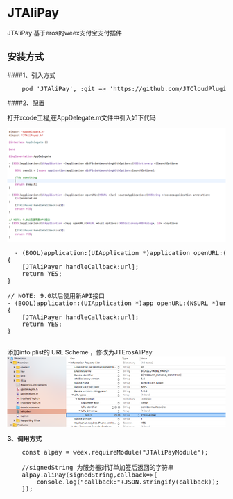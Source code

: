 # JTAliPay
JTAliPay 基于eros的weex支付宝支付插件

##  安装方式
####1、引入方式
<pre>
	pod 'JTAliPay', :git => 'https://github.com/JTCloudPlugin/JTAliPay.git', :tag => '1.0.0'
</pre>

####2、配置


 打开xcode工程,在AppDelegate.m文件中引入如下代码
 
 ![](https://github.com/JTCloudPlugin/JTAliPay/blob/master/Assets/1.png) 
 
 <pre>
  - (BOOL)application:(UIApplication *)application openURL:(NSURL *)url sourceApplication:(NSString *)sourceApplication annotation:(id)annotation
{
    [JTAliPayer handleCallback:url];
    return YES;
}

// NOTE: 9.0以后使用新API接口
- (BOOL)application:(UIApplication *)app openURL:(NSURL *)url options:(NSDictionary<NSString*, id> *)options
{
    [JTAliPayer handleCallback:url];
    return YES;
}
 </pre>


 添加info plist的 URL Scheme ，修改为JTErosAliPay
 ![](https://github.com/JTCloudPlugin/JTAliPay/blob/master/Assets/2.png)
 
<b>3、调用方式</b>


<pre>
	const alpay = weex.requireModule("JTAliPayModule");
  
   	//signedString 为服务器对订单加签后返回的字符串
   	alpay.aliPay(signedString,callback=>{
        console.log("callback:"+JSON.stringify(callback));
    });

</pre>
 
